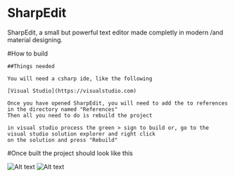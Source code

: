 # SharpEdit
SharpEdit, a small but powerful text editor made completly in modern /and material designing.

#How to build
    
    ##Things needed

    You will need a csharp ide, like the following

    [Visual Studio](https://visualstudio.com)
    
    Once you have opened SharpEdit, you will need to add the to references in the directory named "References"
    Then all you need to do is rebuild the project

    in visual studio process the green > sign to build or, go to the visual studio solution explorer and right click
    on the solution and press "Rebuild"

 #Once built the project should look like this

   ![Alt text](http://sharptech.tk/apps/new.PNG)
   ![Alt text](http://sharptech.tk/apps/new1.PNG)